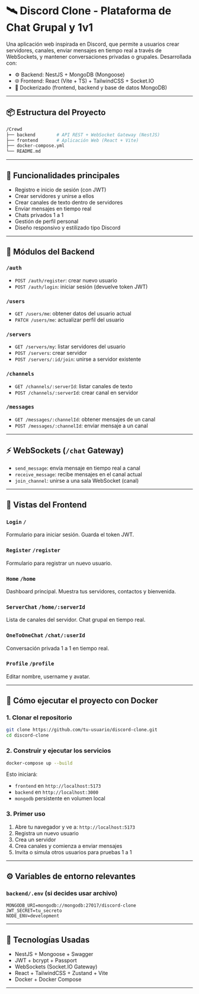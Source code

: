 

# 🛰️ Discord Clone - Plataforma de Chat Grupal y 1v1

Una aplicación web inspirada en Discord, que permite a usuarios crear servidores, canales, enviar mensajes en tiempo real a través de WebSockets, y mantener conversaciones privadas o grupales. Desarrollada con:

- ⚙️ Backend: NestJS + MongoDB (Mongoose)
- 🌐 Frontend: React (Vite + TS) + TailwindCSS + Socket.IO
- 🐳 Dockerizado (frontend, backend y base de datos MongoDB)

---

## 📦 Estructura del Proyecto

```bash
/Crewd
├── backend        # API REST + WebSocket Gateway (NestJS)
├── frontend       # Aplicación Web (React + Vite)
├── docker-compose.yml
└── README.md
```

---

## 🔐 Funcionalidades principales

- Registro e inicio de sesión (con JWT)
- Crear servidores y unirse a ellos
- Crear canales de texto dentro de servidores
- Enviar mensajes en tiempo real
- Chats privados 1 a 1
- Gestión de perfil personal
- Diseño responsivo y estilizado tipo Discord

---

## 🧠 Módulos del Backend

### `/auth`
- `POST /auth/register`: crear nuevo usuario
- `POST /auth/login`: iniciar sesión (devuelve token JWT)

### `/users`
- `GET /users/me`: obtener datos del usuario actual
- `PATCH /users/me`: actualizar perfil del usuario

### `/servers`
- `GET /servers/my`: listar servidores del usuario
- `POST /servers`: crear servidor
- `POST /servers/:id/join`: unirse a servidor existente

### `/channels`
- `GET /channels/:serverId`: listar canales de texto
- `POST /channels/:serverId`: crear canal en servidor

### `/messages`
- `GET /messages/:channelId`: obtener mensajes de un canal
- `POST /messages/:channelId`: enviar mensaje a un canal

---

## ⚡ WebSockets (`/chat` Gateway)

- `send_message`: envía mensaje en tiempo real a canal
- `receive_message`: recibe mensajes en el canal actual
- `join_channel`: unirse a una sala WebSocket (canal)

---

## 🎨 Vistas del Frontend

### `Login` `/`
Formulario para iniciar sesión. Guarda el token JWT.

### `Register` `/register`
Formulario para registrar un nuevo usuario.

### `Home` `/home`
Dashboard principal. Muestra tus servidores, contactos y bienvenida.

### `ServerChat` `/home/:serverId`
Lista de canales del servidor. Chat grupal en tiempo real.

### `OneToOneChat` `/chat/:userId`
Conversación privada 1 a 1 en tiempo real.

### `Profile` `/profile`
Editar nombre, username y avatar.

---

## 🚀 Cómo ejecutar el proyecto con Docker

### 1. Clonar el repositorio

```bash
git clone https://github.com/tu-usuario/discord-clone.git
cd discord-clone
````

### 2. Construir y ejecutar los servicios

```bash
docker-compose up --build
```

Esto iniciará:

* `frontend` en `http://localhost:5173`
* `backend` en `http://localhost:3000`
* `mongodb` persistente en volumen local

### 3. Primer uso

1. Abre tu navegador y ve a: `http://localhost:5173`
2. Registra un nuevo usuario
3. Crea un servidor
4. Crea canales y comienza a enviar mensajes
5. Invita o simula otros usuarios para pruebas 1 a 1

---

## ⚙️ Variables de entorno relevantes

### `backend/.env` (si decides usar archivo)

```env
MONGODB_URI=mongodb://mongodb:27017/discord-clone
JWT_SECRET=tu_secreto
NODE_ENV=development
```

---

## 🧪 Tecnologías Usadas

* NestJS + Mongoose + Swagger
* JWT + bcrypt + Passport
* WebSockets (Socket.IO Gateway)
* React + TailwindCSS + Zustand + Vite
* Docker + Docker Compose

---
